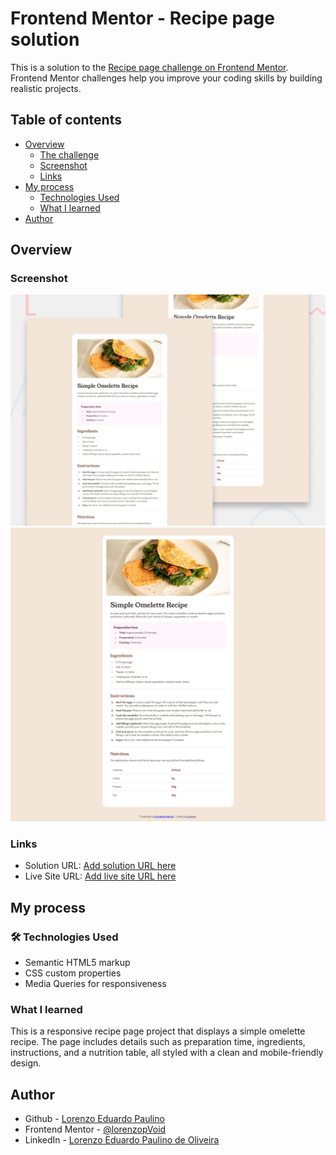 # Frontend Mentor - Recipe page solution

This is a solution to the [Recipe page challenge on Frontend Mentor](https://www.frontendmentor.io/challenges/recipe-page-KiTsR8QQKm). Frontend Mentor challenges help you improve your coding skills by building realistic projects. 

## Table of contents

- [Overview](#overview)
  - [The challenge](#the-challenge)
  - [Screenshot](#screenshot)
  - [Links](#links)
- [My process](#my-process)
  - [Technologies Used](#Technologies-Used)
  - [What I learned](#what-i-learned)
- [Author](#author)

## Overview

### Screenshot

![](./design/preview.jpg)
![](./design/screenshot.png)

### Links

- Solution URL: [Add solution URL here](https://your-solution-url.com)
- Live Site URL: [Add live site URL here](https://your-live-site-url.com)

## My process

### 🛠️ Technologies Used

- Semantic HTML5 markup
- CSS custom properties
- Media Queries for responsiveness

### What I learned

This is a responsive recipe page project that displays a simple omelette recipe. The page includes details such as preparation time, ingredients, instructions, and a nutrition table, all styled with a clean and mobile-friendly design.

## Author

- Github - [Lorenzo Eduardo Paulino](https://github.com/lorenzopVoid)
- Frontend Mentor - [@lorenzopVoid](https://www.frontendmentor.io/profile/lorenzopVoid)
- LinkedIn - [Lorenzo Eduardo Paulino de Oliveira](https://www.linkedin.com/in/lorenzopaulino/)


